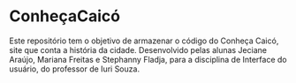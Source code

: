 # ConheçaCaicó
Este repositório tem o objetivo de armazenar o código do Conheça Caicó, site que conta a história da cidade. Desenvolvido pelas alunas Jeciane Araújo, Mariana Freitas e Stephanny Fladja, para a disciplina de Interface do usuário, do professor de Iuri Souza.
